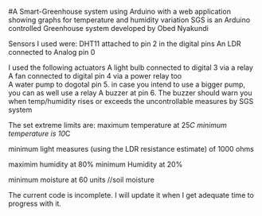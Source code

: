 #A Smart-Greenhouse system using Arduino with a web application showing graphs for temperature and humidity variation 
SGS is an Arduino controlled Greenhouse system developed by Obed Nyakundi

Sensors I used were:
DHT11 attached to pin 2 in the digital pins
An LDR connected to Analog pin 0  

I used the following actuators
A light bulb connected to digital 3 via a relay
A fan connected to digital pin 4 via a power relay too  
A water pump to dogotal pin 5. in case you intend to use a bigger pump, you can as well use a relay
A buzzer at pin 6. The buzzer should warn you when temp/humidity rises or exceeds the uncontrollable measures by SGS system

The set extreme limits are: 
maximum temperature at 25*C 
minimum temperature is 10*C

minimum light measures (using the LDR resistance estimate) of 1000 ohms 

maximim humidity at 80% 
minimum Humidity at 20%

minimum moisture at 60 units //soil moisture

The current code is incomplete. I will update it when I get adequate time to progress with it.
